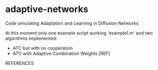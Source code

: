 adaptive-networks
=================

Code simulating Adaptation and Learning in Diffusion Networks

At this moment only one example script working  'example1.m' and two algorithms implemented:

* ATC but with no cooperation
* ATC with Adaptive Combination Weights [REF] 


REFERENCES
